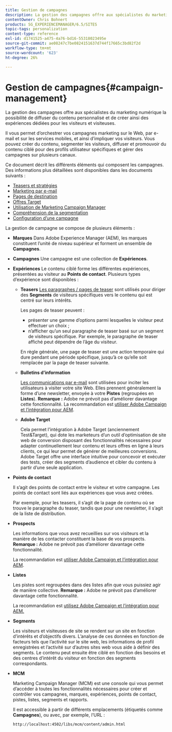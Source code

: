 ```yaml
---
title: Gestion de campagnes
description: La gestion des campagnes offre aux spécialistes du marketing numérique la possibilité de diffuser du contenu personnalisé et de créer ainsi des expériences dédiées pour les visiteurs et visiteuses. Il vous permet d’orchestrer vos campagnes marketing sur le Web, par e-mail et sur les services mobiles, et ainsi d’impliquer vos visiteurs.
contentOwner: Chris Bohnert
products: SG_EXPERIENCEMANAGER/6.5/SITES
topic-tags: personalization
content-type: reference
exl-id: d1741525-a475-4a76-bd16-55318023495e
source-git-commit: ae08247c7be0824151637d744f17665c3bd82f2d
workflow-type: tm+mt
source-wordcount: '623'
ht-degree: 26%

---
```



# Gestion de campagnes{#campaign-management}

La gestion des campagnes offre aux spécialistes du marketing numérique la possibilité de diffuser du contenu personnalisé et de créer ainsi des expériences dédiées pour les visiteurs et visiteuses.

Il vous permet d’orchestrer vos campagnes marketing sur le Web, par e-mail et sur les services mobiles, et ainsi d’impliquer vos visiteurs. Vous pouvez créer du contenu, segmenter les visiteurs, diffuser et promouvoir du contenu ciblé pour des profils utilisateur spécifiques et gérer des campagnes sur plusieurs canaux.

Ce document décrit les différents éléments qui composent les campagnes. Des informations plus détaillées sont disponibles dans les documents suivants :

* [Teasers et stratégies](/help/sites-classic-ui-authoring/classic-personalization-campaigns-teasers-strategy.md)
* [Marketing par e-mail](/help/sites-classic-ui-authoring/classic-personalization-campaigns-email.md)
* [Pages de destination](/help/sites-classic-ui-authoring/classic-personalization-campaigns-landingpage.md)
* [Offres Target](/help/sites-classic-ui-authoring/classic-personalization-campaigns-target-offers.md)
* [Utilisation de Marketing Campaign Manager](/help/sites-classic-ui-authoring/classic-personalization-campaigns-mktg-manager.md)
* [Compréhension de la segmentation](/help/sites-classic-ui-authoring/classic-personalization-campaigns-segmentation.md)
* [Configuration d’une campagne](/help/sites-classic-ui-authoring/classic-personalization-campaigns-setting-up-your.md)

La gestion de campagne se compose de plusieurs éléments :

* **Marques**
Dans Adobe Experience Manager (AEM), les marques constituent l’unité de niveau supérieur et forment un ensemble de **Campagnes**.

* **Campagnes**
Une campagne est une collection de **Expériences**.

* **Expériences**
Le contenu ciblé forme les différentes expériences, présentées au visiteur au **Points de contact**. Plusieurs types d’expérience sont disponibles :

   * **Teasers**
     [Les paragraphes / pages de teaser](#teasers) sont utilisés pour diriger des **Segments** de visiteurs spécifiques vers le contenu qui est centré sur leurs intérêts.

     Les pages de teaser peuvent :

      * présenter une gamme d’options parmi lesquelles le visiteur peut effectuer un choix ;
      * n’afficher qu’un seul paragraphe de teaser basé sur un segment de visiteurs spécifique. Par exemple, le paragraphe de teaser affiché peut dépendre de l’âge du visiteur.

     En règle générale, une page de teaser est une action temporaire qui dure pendant une période spécifique, jusqu’à ce qu’elle soit remplacée par la page de teaser suivante.

   * **Bulletins d’information**

     [Les communications par e-mail](#emailmarketing) sont utilisées pour inciter les utilisateurs à visiter votre site Web. Elles prennent généralement la forme d’une newsletter, envoyée à votre **Pistes** (regroupées en **Listes**). **Remarque :** Adobe ne prévoit pas d’améliorer davantage cette fonctionnalité.  La recommandation est [utiliser Adobe Campaign et l’intégration pour AEM](/help/sites-administering/campaign.md).

   * **Adobe Target**

     Cela permet l’intégration à Adobe Target (anciennement Test&amp;Target), qui dote les marketeurs d’un outil d’optimisation de site web de conversion disposant des fonctionnalités nécessaires pour adapter continuellement leur contenu et leurs offres en ligne à leurs clients, ce qui leur permet de générer de meilleures conversions. Adobe Target offre une interface intuitive pour concevoir et exécuter des tests, créer des segments d’audience et cibler du contenu à partir d’une seule application.

* **Points de contact**

  Il s’agit des points de contact entre le visiteur et votre campagne. Les points de contact sont liés aux expériences que vous avez créées.

  Par exemple, pour les teasers, il s’agit de la page de contenu où se trouve le paragraphe du teaser, tandis que pour une newsletter, il s’agit de la liste de distribution.

* **Prospects**

  Les informations que vous avez recueillies sur vos visiteurs et la manière de les contacter constituent la base de vos prospects. **Remarque :** Adobe ne prévoit pas d’améliorer davantage cette fonctionnalité.

  La recommandation est [utiliser Adobe Campaign et l’intégration pour AEM](/help/sites-administering/campaign.md).

* **Listes**

  Les pistes sont regroupées dans des listes afin que vous puissiez agir de manière collective. **Remarque :** Adobe ne prévoit pas d’améliorer davantage cette fonctionnalité.

  La recommandation est [utilisez Adobe Campaign et l’intégration pour AEM.](/help/sites-administering/campaign.md)

* **Segments**

  Les visiteurs et visiteuses de site se rendent sur un site en fonction d’intérêts et d’objectifs divers. L’analyse de ces données en fonction de facteurs tels que l’activité sur le site web, les informations de profil enregistrées et l’activité sur d’autres sites web vous aide à définir des segments. Le contenu peut ensuite être ciblé en fonction des besoins et des centres d’intérêt du visiteur en fonction des segments correspondants.

* **MCM**

  Marketing Campaign Manager (MCM) est une console qui vous permet d’accéder à toutes les fonctionnalités nécessaires pour créer et contrôler vos campagnes, marques, expériences, points de contact, pistes, listes, segments et rapports.

  Il est accessible à partir de différents emplacements (étiquetés comme **Campagnes**), ou avec, par exemple, l’URL :

  `http://localhost:4502/libs/mcm/content/admin.html`
